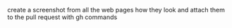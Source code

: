 create a screenshot from all the web pages how they look and attach them to the pull request with gh commands